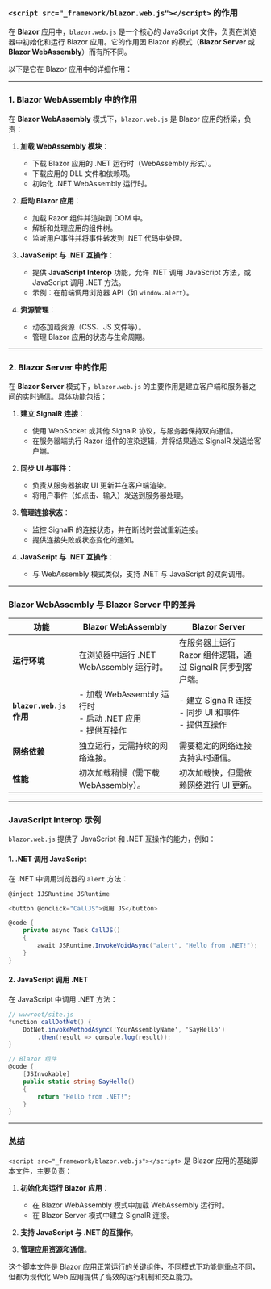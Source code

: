 ### **`<script src="_framework/blazor.web.js"></script>` 的作用**

在 **Blazor** 应用中，`blazor.web.js` 是一个核心的 JavaScript 文件，负责在浏览器中初始化和运行 Blazor 应用。它的作用因 Blazor 的模式（**Blazor Server** 或 **Blazor WebAssembly**）而有所不同。

以下是它在 Blazor 应用中的详细作用：

---

### **1. Blazor WebAssembly 中的作用**

在 **Blazor WebAssembly** 模式下，`blazor.web.js` 是 Blazor 应用的桥梁，负责：

1. **加载 WebAssembly 模块**：
   - 下载 Blazor 应用的 .NET 运行时（WebAssembly 形式）。
   - 下载应用的 DLL 文件和依赖项。
   - 初始化 .NET WebAssembly 运行时。

2. **启动 Blazor 应用**：
   - 加载 Razor 组件并渲染到 DOM 中。
   - 解析和处理应用的组件树。
   - 监听用户事件并将事件转发到 .NET 代码中处理。

3. **JavaScript 与 .NET 互操作**：
   - 提供 **JavaScript Interop** 功能，允许 .NET 调用 JavaScript 方法，或 JavaScript 调用 .NET 方法。
   - 示例：在前端调用浏览器 API（如 `window.alert`）。

4. **资源管理**：
   - 动态加载资源（CSS、JS 文件等）。
   - 管理 Blazor 应用的状态与生命周期。

---

### **2. Blazor Server 中的作用**

在 **Blazor Server** 模式下，`blazor.web.js` 的主要作用是建立客户端和服务器之间的实时通信。具体功能包括：

1. **建立 SignalR 连接**：
   - 使用 WebSocket 或其他 SignalR 协议，与服务器保持双向通信。
   - 在服务器端执行 Razor 组件的渲染逻辑，并将结果通过 SignalR 发送给客户端。

2. **同步 UI 与事件**：
   - 负责从服务器接收 UI 更新并在客户端渲染。
   - 将用户事件（如点击、输入）发送到服务器处理。

3. **管理连接状态**：
   - 监控 SignalR 的连接状态，并在断线时尝试重新连接。
   - 提供连接失败或状态变化的通知。

4. **JavaScript 与 .NET 互操作**：
   - 与 WebAssembly 模式类似，支持 .NET 与 JavaScript 的双向调用。

---

### **Blazor WebAssembly 与 Blazor Server 中的差异**

| **功能**                  | **Blazor WebAssembly**                                        | **Blazor Server**                                          |
|---------------------------|-------------------------------------------------------------|-----------------------------------------------------------|
| **运行环境**              | 在浏览器中运行 .NET WebAssembly 运行时。                     | 在服务器上运行 Razor 组件逻辑，通过 SignalR 同步到客户端。 |
| **`blazor.web.js` 作用**  | - 加载 WebAssembly 运行时<br>- 启动 .NET 应用<br>- 提供互操作 | - 建立 SignalR 连接<br>- 同步 UI 和事件<br>- 提供互操作    |
| **网络依赖**              | 独立运行，无需持续的网络连接。                                | 需要稳定的网络连接支持实时通信。                           |
| **性能**                  | 初次加载稍慢（需下载 WebAssembly）。                          | 初次加载快，但需依赖网络进行 UI 更新。                     |

---

### **JavaScript Interop 示例**

`blazor.web.js` 提供了 JavaScript 和 .NET 互操作的能力，例如：

#### **1. .NET 调用 JavaScript**
在 .NET 中调用浏览器的 `alert` 方法：
```csharp
@inject IJSRuntime JSRuntime

<button @onclick="CallJS">调用 JS</button>

@code {
    private async Task CallJS()
    {
        await JSRuntime.InvokeVoidAsync("alert", "Hello from .NET!");
    }
}
```

#### **2. JavaScript 调用 .NET**
在 JavaScript 中调用 .NET 方法：
```csharp
// wwwroot/site.js
function callDotNet() {
    DotNet.invokeMethodAsync('YourAssemblyName', 'SayHello')
        .then(result => console.log(result));
}
```

```csharp
// Blazor 组件
@code {
    [JSInvokable]
    public static string SayHello()
    {
        return "Hello from .NET!";
    }
}
```

---

### **总结**

`<script src="_framework/blazor.web.js"></script>` 是 Blazor 应用的基础脚本文件，主要负责：

1. **初始化和运行 Blazor 应用**：
   - 在 Blazor WebAssembly 模式中加载 WebAssembly 运行时。
   - 在 Blazor Server 模式中建立 SignalR 连接。

2. **支持 JavaScript 与 .NET 的互操作**。

3. **管理应用资源和通信**。

这个脚本文件是 Blazor 应用正常运行的关键组件，不同模式下功能侧重点不同，但都为现代化 Web 应用提供了高效的运行机制和交互能力。
